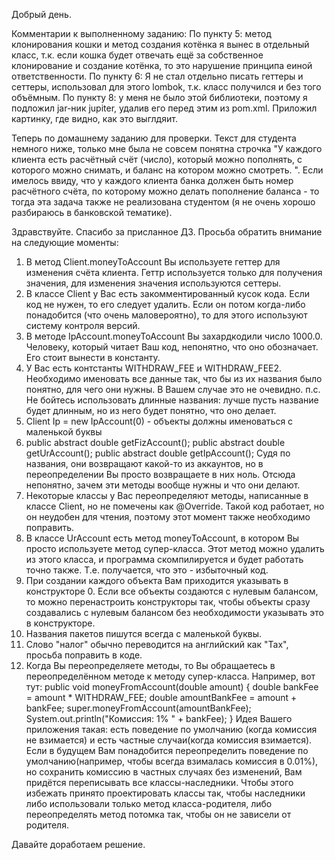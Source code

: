 Добрый день. 

Комментарии к выполненному заданию:
По пункту 5: метод клонирования кошки и метод создания котёнка я вынес в отдельный класс, т.к. если кошка будет отвечать ещё за собственное клонирование и создание котёнка, то это нарушение принципа еиной ответственности. 
По пункту 6: Я не стал отдельно писать геттеры и сеттеры, использовал для этого lombok, т.к. класс получился и без того объёмным.
По пункту 8: у меня не было этой библиотеки, поэтому я подложил jar-ник jupiter, удалив его перед этим из pom.xml. Приложил картинку, где видно, как это выглдяит. 

Теперь по домашнему заданию для проверки. Текст для студента немного ниже, только мне была не совсем понятна строчка  "У каждого клиента есть расчётный счёт (число), который можно пополнять, с которого можно снимать, и баланс на котором можно смотреть. ". Если имелось ввиду, что у каждого клиента банка должен быть номер расчётного счёта, по которому можно делать пополнение баланса - то тогда эта задача также не реализована студентом (я не очень хорошо разбираюсь в банковской тематике).

Здравствуйте. Спасибо за присланное ДЗ. 
Просьба обратить внимание на следующие моменты:
1) В метод Client.moneyToAccount Вы используете геттер для изменения счёта клиента. Геттр используется только для получения значения, для изменения значения используются сеттеры.
2) В классе Client у Вас есть закомментированный кусок кода. Если код не нужен, то его следует удалить. Если он потом когда-либо понадобится (что очень маловероятно), то для этого используют систему контроля версий. 
3) В методе IpAccount.moneyToAccount Вы захардкодили число 1000.0. Человеку, который читает Ваш код, непонятно, что оно обозначает. Его стоит вынести в константу.
4) У Вас есть контстанты WITHDRAW_FEE и WITHDRAW_FEE2. Необходимо именовать все данные так, что бы из их названия было понятно, для чего они нужны. В Вашем случае это не очевидно. 
п.с. Не бойтесь использовать длинные названия: лучше пусть название будет длинным, но из него будет понятно, что оно делает. 
5) Client Ip = new IpAccount(0) - объекты должны именоваться с маленькой буквы
6)  public abstract double getFizAccount();
  public abstract double getUrAccount();
  public abstract double getIpAccount();
Судя по названия, они возвращают какой-то из аккаунтов, но в переопределении Вы просто возвращаете в них ноль. Отсюда непонятно, зачем эти методы вообще нужны и что они делают. 
7) Некоторые классы у Вас переопределяют методы, написанные в классе Client, но не помечены как @Override. Такой код работает, но он неудобен для чтения, поэтому этот момент также необходимо поправить.
8) В классе UrAccount есть метод moneyToAccount, в котором Вы просто используете метод супер-класса. Этот метод можно удалить из этого класса, и программа скомпилируется и будет работать точно также. Т.е. получается, что это - избыточный код. 
9) При создании каждого объекта Вам приходится указывать в конструкторе 0. Если все объекты создаются с нулевым балансом, то можно перенастроить конструкторы так, чтобы объекты сразу создавались с нулевым балансом без необходимости указывать это в конструкторе.
10) Названия пакетов пишутся всегда с маленькой буквы. 
11) Слово "налог" обычно переводится на английский как "Tax", просьба поправить в коде. 
12) Когда Вы переопределяете методы, то Вы обращаетесь в переопределённом методе к методу супер-класса. Например, вот тут:
  public void moneyFromAccount(double amount) {
    double bankFee = amount * WITHDRAW_FEE;
    double amountBankFee = amount + bankFee;
    super.moneyFromAccount(amountBankFee);
    System.out.println("Комиссия: 1% " + bankFee);
  } 
Идея Вашего приложения такая: есть поведение по умолчанию (когда комиссия не взимается) и есть частные случаи(когда комиссия взимается). Если в будущем Вам понадобится переопределить поведение по умолчанию(например, чтобы всегда взималась комиссия в 0.01%), но сохранить комиссию в частных случаях без изменений, Вам придётся переписывать все классы-наследники. Чтобы этого избежать принято проектировать классы так, чтобы наследники либо использовали только метод класса-родителя, либо переопределять метод потомка так, чтобы он не зависели от родителя.

Давайте доработаем решение. 
